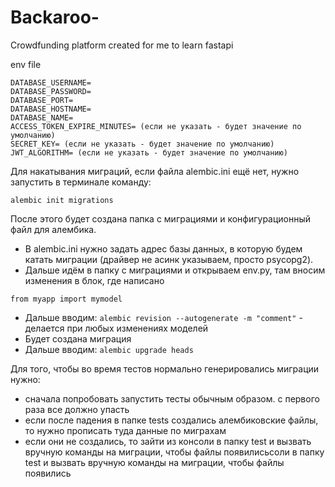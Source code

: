 # Backaroo-

Crowdfunding platform created for me to learn fastapi

env file
```env
DATABASE_USERNAME=
DATABASE_PASSWORD=
DATABASE_PORT=
DATABASE_HOSTNAME=
DATABASE_NAME=
ACCESS_TOKEN_EXPIRE_MINUTES= (если не указать - будет значение по умолчанию)
SECRET_KEY= (если не указать - будет значение по умолчанию)
JWT_ALGORITHM= (если не указать - будет значение по умолчанию)
```

Для накатывания миграций, если файла alembic.ini ещё нет, нужно запустить в терминале команду:

```
alembic init migrations
```
После этого будет создана папка с миграциями и конфигурационный файл для алембика.
- В alembic.ini нужно задать адрес базы данных, в которую будем катать миграции (драйвер не асинк указываем, просто psycopg2).
- Дальше идём в папку с миграциями и открываем env.py, там вносим изменения в блок, где написано
```
from myapp import mymodel
```
- Дальше вводим: ```alembic revision --autogenerate -m "comment"``` - делается при любых изменениях моделей
- Будет создана миграция
- Дальше вводим: ```alembic upgrade heads```


Для того, чтобы во время тестов нормально генерировались миграции нужно:
- сначала попробовать запустить тесты обычным образом. с первого раза все должно упасть
- если после падения в папке tests создались алембиковские файлы, то нужно прописать туда данные по миграхам
- если они не создались, то зайти из консоли в папку test и вызвать вручную команды на миграции, чтобы файлы появилисьсоли в папку test и вызвать вручную команды на миграции, чтобы файлы появились
